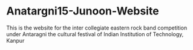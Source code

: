 # Anatargni15-Junoon-Website
This is the website for the inter collegiate eastern rock band competition under Antaragni the cultural festival of Indian Institution of Technology, Kanpur
